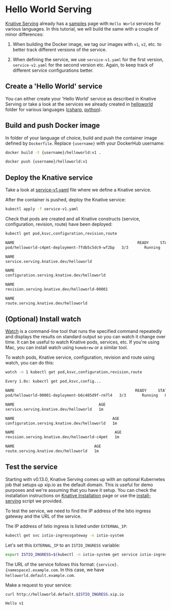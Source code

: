 # Hello World Serving

[Knative Serving](https://www.knative.dev/docs/serving/) already has a [samples](https://www.knative.dev/docs/serving/samples/) page with `Hello World` services for various languages. In this tutorial, we will build the same with a couple of minor differences:

1. When building the Docker image, we tag our images with `v1`, `v2`, etc. to better track different versions of the service.

2. When defining the service, we use `service-v1.yaml` for the first version, `service-v2.yaml` for the second version etc. Again, to keep track of different service configurations better.

## Create a 'Hello World' service

You can either create your 'Hello World' service as described in Knative Serving or take a look at the services we already created in [helloworld](../serving/helloworld/) folder for various languages ([csharp](../serving/helloworld/csharp/), [python](../serving/helloworld/python/)).

## Build and push Docker image

In folder of your language of choice, build and push the container image defined by `Dockerfile`. Replace `{username}` with your DockerHub username:

```bash
docker build -t {username}/helloworld:v1 .

docker push {username}/helloworld:v1
```

## Deploy the Knative service

Take a look at [service-v1.yaml](../serving/helloworld/service-v1.yaml) file where we define a Knative service.

After the container is pushed, deploy the Knative service:

```bash
kubectl apply -f service-v1.yaml
```

Check that pods are created and all Knative constructs (service, configuration, revision, route) have been deployed:

```bash
kubectl get pod,ksvc,configuration,revision,route

NAME                                                      READY     STATUS    RESTARTS
pod/helloworld-c4pmt-deployment-7fdb5c5dc9-wf2bp   3/3       Running   0

NAME
service.serving.knative.dev/helloworld

NAME
configuration.serving.knative.dev/helloworld

NAME
revision.serving.knative.dev/helloworld-00001

NAME
route.serving.knative.dev/helloworld
```

## (Optional) Install watch

[Watch](https://en.wikipedia.org/wiki/Watch_(Unix)) is a command-line tool that runs the specified command repeatedly and displays the results on standard output so you can watch it change over time. It can be useful to watch Knative pods, services, etc. If you're using Mac, you can install watch using `homebrew` or a similar tool.

To watch pods, Knative service, configuration, revision and route using watch, you can do this:

```bash
watch -n 1 kubectl get pod,ksvc,configuration,revision,route

Every 1.0s: kubectl get pod,ksvc,config...

NAME                                                     READY     STATUS    RESTARTS   AGE
pod/helloworld-00001-deployment-b6c485d9f-rm7l4   3/3       Running   0          1m

NAME                                     AGE
service.serving.knative.dev/helloworld   1m

NAME                                           AGE
configuration.serving.knative.dev/helloworld   1m

NAME                                            AGE
revision.serving.knative.dev/helloworld-c4pmt   1m

NAME                                   AGE
route.serving.knative.dev/helloworld   1m
```

## Test the service

Starting with v0.13.0, Knative Serving comes up with an optional Kubernetes job
that setups up xip.io as the default domain. This is useful for demo purposes
and we're assuming that you have it setup. You can check the installation
instructions on [Knative
Installation](https://knative.dev/docs/install/any-kubernetes-cluster/) page or
use the [install-serving](../setup/install-serving) script we provided.

To test the service, we need to find the IP address of the Istio ingress gateway and the URL of the service.

The IP address of Istio ingress is listed under `EXTERNAL_IP`:

```bash
kubectl get svc istio-ingressgateway -n istio-system
```

Let's set this `EXTERNAL_IP` to an `ISTIO_INGRESS` variable:

```bash
export ISTIO_INGRESS=$(kubectl -n istio-system get service istio-ingressgateway -o jsonpath='{.status.loadBalancer.ingress[0].ip}')
```

The URL of the service follows this format: `{service}.{namespace}.example.com`. In this case, we have `helloworld.default.example.com`.

Make a request to your service:

```bash
curl http://helloworld.default.$ISTIO_INGRESS.xip.io

Hello v1
```
